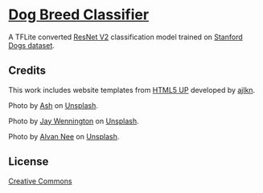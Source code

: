 # [Dog Breed Classifier](https://lenweijie.com/dog_breed_classifier/)

A TFLite converted [ResNet V2](https://tfhub.dev/google/imagenet/resnet_v2_152/feature_vector/5) classification model trained on [Stanford Dogs dataset](http://vision.stanford.edu/aditya86/ImageNetDogs/). 


## Credits

This work includes website templates from [HTML5 UP](https://html5up.net/) developed by [ajlkn](https://twitter.com/ajlkn).

Photo by [Ash](https://unsplash.com/@gxldy) on [Unsplash](https://unsplash.com/images/animals/dog?utm_source=unsplash&utm_medium=referral&utm_content=creditCopyText).

Photo by [Jay Wennington](https://unsplash.com/@jaywennington) on [Unsplash](https://unsplash.com/images/animals/dog?utm_source=unsplash&utm_medium=referral&utm_content=creditCopyText).

Photo by [Alvan Nee](https://unsplash.com/@alvannee) on [Unsplash](https://unsplash.com/images/animals/dog?utm_source=unsplash&utm_medium=referral&utm_content=creditCopyText).

## License

[Creative Commons](https://creativecommons.org/licenses/by-sa/3.0/us/legalcode)
